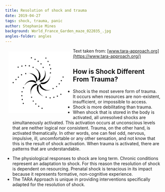 ```yaml
---
title: Resolution of shock and trauma
date: 2019-04-27
tags: shock, trauma, panic
author: Stephanie Mines
background: World_France_Garden_maze_022035_.jpg
angles-folder: angles
---
```


<img src="/images/swirl.jpg" style="float: left; margin: 10px;" width="200" height="200" />

Text taken from: [www.tara-approach.org](https://www.tara-approach.org/)

## How is Shock Different From Trauma?

 * Shock is the most severe form of trauma. It occurs when resources are non-existent, insufficient, or impossible to access.
 * Shock is more debilitating than trauma.
 * When shock that is stored in the body is activated, all unresolved shocks are simultaneously activated. This activation occurs at unconscious levels that are neither logical nor consistent. Trauma, on the other hand, is activated thematically. In other words, one can feel odd, nervous, impulsive, ill, uncomfortable or any other sensation, and not know that this is the result of shock activation. When trauma is activated, there are patterns that are understandable.
 
<!--more-->
* The physiological responses to shock are long term. Chronic conditions represent an adaptation to shock. For this reason the resolution of shock is dependent on resourcing. Prenatal shock is tenacious in its impact because it represents formative, non-cognitive experience.
 * The TARA Approach is unique in providing interventions specifically adapted for the resolution of shock.
